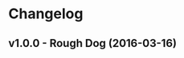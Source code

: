 Changelog
=========

v1.0.0 - Rough Dog (2016-03-16) 
----------------------------------------------------------------------



